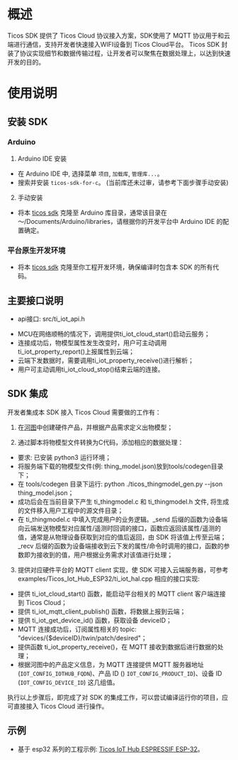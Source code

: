 # 概述

Ticos SDK 提供了 Ticos Cloud 协议接入方案，SDK使用了 MQTT 协议用于和云端进行通信，支持开发者快速接入WIFI设备到 Ticos Cloud平台。
Ticos SDK 封装了协议实现细节和数据传输过程，让开发者可以聚焦在数据处理上，以达到快速开发的目的。


# 使用说明

## 安装 SDK

### Arduino

1. Arduino IDE 安装
- 在 Arduino IDE 中, 选择菜单 `项目`, `加载库`, `管理库...`。
- 搜索并安装 `ticos-sdk-for-c`。 (当前库还未过审，请参考下面步骤手动安装)
2. 手动安装
- 将本 [ticos sdk](https://github.com/tiwater/ticos-sdk-for-c-arduino) 克隆至 Arduino 库目录，通常该目录在 ～/Documents/Arduino/libraries，请根据你的开发平台中 Arduino IDE 的配置确定。

### 平台原生开发环境

- 将本 [ticos sdk](https://github.com/tiwater/ticos-sdk-for-c-arduino) 克隆至你工程开发环境，确保编译时包含本 SDK 的所有代码。

## 主要接口说明
* api接口: src/ti_iot_api.h

- MCU在网络顺畅的情况下，调用提供ti_iot_cloud_start()启动云服务；
- 连接成功后，物模型属性发生改变时，用户可主动调用ti_iot_property_report()上报属性到云端；
- 云端下发数据时，需要调用ti_iot_property_receive()进行解析；
- 用户可主动调用ti_iot_cloud_stop()结束云端的连接。

## SDK 集成

开发者集成本 SDK 接入 Ticos Cloud 需要做的工作有：

1. 在[河图](https://console.ticos.cn)中创建硬件产品，并根据产品需求定义出物模型；
   
2. 通过脚本将物模型文件转换为C代码，添加相应的数据处理：

- 要求: 已安装 python3 运行环境；
- 将服务端下载的物模型文件(例: thing_model.json)放到tools/codegen目录下；
- 在 tools/codegen 目录下运行: python ./ticos_thingmodel_gen.py --json thing_model.json；
- 成功后会在当前目录下产生 ti_thingmodel.c 和 ti_thingmodel.h 文件, 将生成的文件移入用户工程中的源文件目录；
- 在 ti_thingmodel.c 中填入完成用户的业务逻辑。_send 后缀的函数为设备端向云端发送物模型对应属性/遥测时回调的接口，函数应返回该属性/遥测的值，通常是从物理设备获取到对应的值后返回，由 SDK 将该值上传至云端；_recv 后缀的函数为设备端接收到云下发的属性/命令时调用的接口，函数的参数即为接收到的值，用户根据业务需求对该值进行处理；

3. 提供对应硬件平台的 MQTT client 实现，使 SDK 可接入云端服务器，可参考 examples/Ticos_Iot_Hub_ESP32/ti_iot_hal.cpp 相应的接口实现:

- 提供 ti_iot_cloud_start() 函数，能启动平台相关的 MQTT client 客户端连接到 Ticos Cloud；
- 提供 ti_iot_mqtt_client_publish() 函数，将数据上报到云端；
- 提供 ti_iot_get_device_id() 函数，获取设备 deviceID；
- MQTT 连接成功后，订阅属性相关的 topic: "devices/{$deviceID}/twin/patch/desired"；
- 提供函数 ti_iot_property_receive()，在 MQTT 接收到数据后进行数据的处理；
- 根据河图中的产品定义信息，为 MQTT 连接提供 MQTT 服务器地址(`IOT_CONFIG_IOTHUB_FQDN`)、产品 ID () `IOT_CONFIG_PRODUCT_ID`)、设备 ID (`IOT_CONFIG_DEVICE_ID`) 这几组值。

执行以上步骤后，即完成了对 SDK 的集成工作，可以尝试编译运行你的项目，应可直接接入 Ticos Cloud 进行操作。

## 示例
* 基于 esp32 系列的工程示例: [Ticos IoT Hub ESPRESSIF ESP-32](examples/Ticos_IoT_Hub_ESP32/readme.md)。

